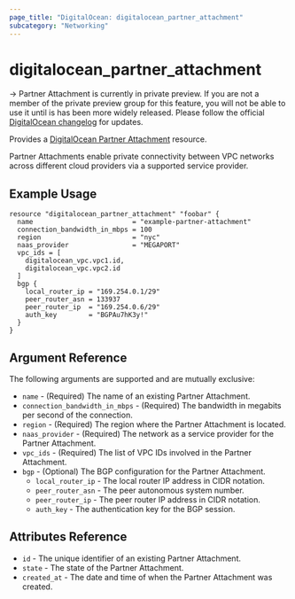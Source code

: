 ```yaml
---
page_title: "DigitalOcean: digitalocean_partner_attachment"
subcategory: "Networking"
---
```


# digitalocean_partner_attachment

-> Partner Attachment is currently in private preview. If you are not a member of the private preview group for this feature, you will not be able to use it until is has been more widely released. Please follow the official [DigitalOcean changelog](https://docs.digitalocean.com/release-notes/) for updates.

Provides a [DigitalOcean Partner Attachment](#digitalocean_partner_attachment) resource.

Partner Attachments enable private connectivity between VPC networks across different cloud providers via a supported service provider.

## Example Usage

```hcl
resource "digitalocean_partner_attachment" "foobar" {
  name                         = "example-partner-attachment"
  connection_bandwidth_in_mbps = 100
  region                       = "nyc"
  naas_provider                = "MEGAPORT"
  vpc_ids = [
    digitalocean_vpc.vpc1.id,
    digitalocean_vpc.vpc2.id
  ]
  bgp {
    local_router_ip = "169.254.0.1/29"
    peer_router_asn = 133937
    peer_router_ip  = "169.254.0.6/29"
    auth_key        = "BGPAu7hK3y!"
  }
}
```

## Argument Reference

The following arguments are supported and are mutually exclusive:

* `name` - (Required) The name of an existing Partner Attachment.
* `connection_bandwidth_in_mbps` - (Required) The bandwidth in megabits per second of the connection.
* `region` - (Required) The region where the Partner Attachment is located.
* `naas_provider` - (Required) The network as a service provider for the Partner Attachment.
* `vpc_ids` - (Required) The list of VPC IDs involved in the Partner Attachment.
* `bgp` - (Optional) The BGP configuration for the Partner Attachment.
    * `local_router_ip` - The local router IP address in CIDR notation.
    * `peer_router_asn` - The peer autonomous system number.
    * `peer_router_ip` - The peer router IP address in CIDR notation.
    * `auth_key` - The authentication key for the BGP session.

## Attributes Reference

* `id` - The unique identifier of an existing Partner Attachment.
* `state` - The state of the Partner Attachment.
* `created_at` - The date and time of when the Partner Attachment was created.
